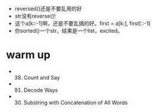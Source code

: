 - reversed()还是不要乱用的好
- str没有reverse()!
- 这个a[k::-1]啊，还是不要乱搞的好。first = a[k:], first[::-1]
- 你sorted()一个str，结果是一个list，excited。

# warm up

- 38. Count and Say
- 91. Decode Ways
- 30. Substring with Concatenation of All Words
